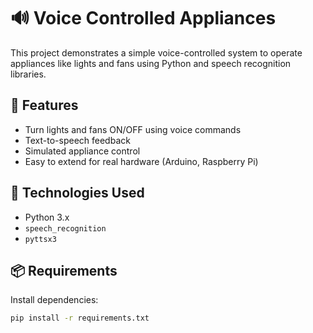 # 🔊 Voice Controlled Appliances

This project demonstrates a simple voice-controlled system to operate appliances like lights and fans using Python and speech recognition libraries.

## 🚀 Features
- Turn lights and fans ON/OFF using voice commands
- Text-to-speech feedback
- Simulated appliance control
- Easy to extend for real hardware (Arduino, Raspberry Pi)

## 🧰 Technologies Used
- Python 3.x
- `speech_recognition`
- `pyttsx3`

## 📦 Requirements
Install dependencies:
```bash
pip install -r requirements.txt
